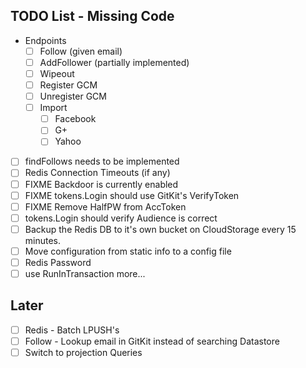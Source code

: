 ## TODO List - Missing Code
* Endpoints
  * [ ] Follow (given email)
  * [ ] AddFollower (partially implemented)
  * [ ] Wipeout
  * [ ] Register GCM
  * [ ] Unregister GCM
  * [ ] Import
    * [ ] Facebook
    * [ ] G+
    * [ ] Yahoo

* [ ] findFollows needs to be implemented
* [ ] Redis Connection Timeouts (if any)
* [ ] FIXME Backdoor is currently enabled
* [ ] FIXME tokens.Login should use GitKit's VerifyToken
* [ ] FIXME Remove HalfPW from AccToken
* [ ] tokens.Login should verify Audience is correct
* [ ] Backup the Redis DB to it's own bucket on CloudStorage every 15 minutes.
* [ ] Move configuration from static info to a config file
* [ ] Redis Password
* [ ] use RunInTransaction more...

## Later
* [ ] Redis - Batch LPUSH's
* [ ] Follow - Lookup email in GitKit instead of searching Datastore
* [ ] Switch to projection Queries
